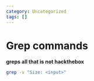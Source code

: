 ```yaml
---
category: Uncategorized
tags: []
---
```

# Grep commands

**greps all that is not hackthebox**
```bash
grep -v "Size: <input>"
```